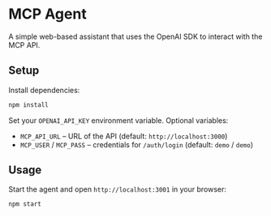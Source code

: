 # MCP Agent

A simple web-based assistant that uses the OpenAI SDK to interact with the MCP API.

## Setup

Install dependencies:

```bash
npm install
```

Set your `OPENAI_API_KEY` environment variable. Optional variables:

- `MCP_API_URL` – URL of the API (default: `http://localhost:3000`)
- `MCP_USER` / `MCP_PASS` – credentials for `/auth/login` (default: `demo` / `demo`)

## Usage

Start the agent and open `http://localhost:3001` in your browser:

```bash
npm start
```
